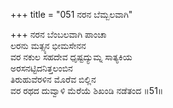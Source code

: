 +++
title = "051 ನರನ ಬೆಮ್ಬಲವಾಗಿ"

+++
ನರನ ಬೆಂಬಲವಾಗಿ ಪಾಂಚಾ  
ಲರನು ಮತ್ಸ್ಯನ ಭೀಮಸೇನನ  
ವರ ನಕುಲ ಸಹದೇವ ಧೃಷ್ಟದ್ಯುಮ್ನ ಸಾತ್ಯಕಿಯ  
ಅರಸನಟ್ಟಿದನಿತ್ತಲಂಬಿನ  
ತಿರುಹುವೆರಳಿನ ಮೊರೆವ ಬಿಲ್ಲಿನ  
ವರ ರಥದ ದುವ್ವಾಳಿ ಮೆರೆಯೆ ಶಿಖಂಡಿ ನಡೆತಂದ      ॥51॥